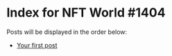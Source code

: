# Index for NFT World #1404
Posts will be displayed in the order below:

- [Your first post](./001-first.md)

